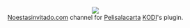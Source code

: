 <p align="center">
  <img src="https://raw.githubusercontent.com/tonikelope/neiflix/master/neiflix.png"><br>
  <a href="https://noestasinvitado.com/" target="_blank">Noestasinvitado.com</a> channel for <a href="https://github.com/tvalacarta/pelisalacarta" target="_blank">Pelisalacarta</a> <a href="https://github.com/xbmc/xbmc" target="_blank">KODI</a>'s plugin.
</p>
